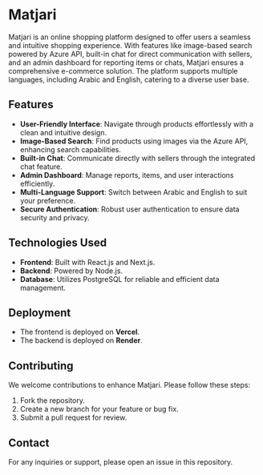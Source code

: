 # Matjari

Matjari is an online shopping platform designed to offer users a seamless and intuitive shopping experience. With features like image-based search powered by Azure API, built-in chat for direct communication with sellers, and an admin dashboard for reporting items or chats, Matjari ensures a comprehensive e-commerce solution. The platform supports multiple languages, including Arabic and English, catering to a diverse user base.

## Features

- **User-Friendly Interface**: Navigate through products effortlessly with a clean and intuitive design.
- **Image-Based Search**: Find products using images via the Azure API, enhancing search capabilities.
- **Built-in Chat**: Communicate directly with sellers through the integrated chat feature.
- **Admin Dashboard**: Manage reports, items, and user interactions efficiently.
- **Multi-Language Support**: Switch between Arabic and English to suit your preference.
- **Secure Authentication**: Robust user authentication to ensure data security and privacy.

## Technologies Used

- **Frontend**: Built with React.js and Next.js.
- **Backend**: Powered by Node.js.
- **Database**: Utilizes PostgreSQL for reliable and efficient data management.

## Deployment

- The frontend is deployed on **Vercel**.
- The backend is deployed on **Render**.

## Contributing

We welcome contributions to enhance Matjari. Please follow these steps:

1. Fork the repository.
2. Create a new branch for your feature or bug fix.
3. Submit a pull request for review.

## Contact

For any inquiries or support, please open an issue in this repository.
